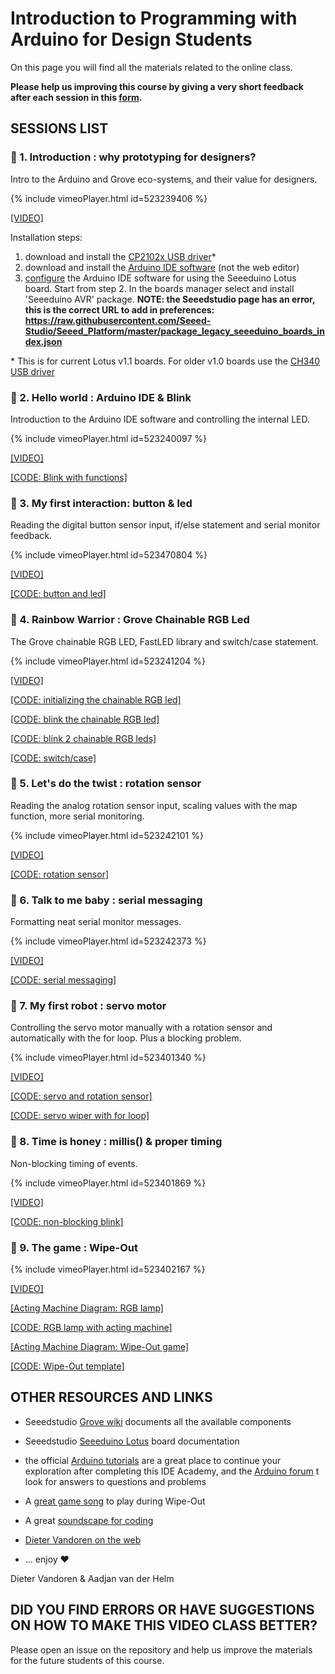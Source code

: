 # Introduction to Programming with Arduino for Design Students
On this page you will find all the materials related to the online class.

**Please help us improving this course by giving a very short feedback after each session in this [form](https://forms.gle/yHRpB8EpN3Vm1FBN7).** 

## SESSIONS LIST

### 🍅 1. Introduction : why prototyping for designers?
Intro to the Arduino and Grove eco-systems, and their value for designers.

{% include vimeoPlayer.html id=523239406 %}

[[VIDEO]](https://vimeo.com/523239406/4390efdae5)

Installation steps:
1. download and install the [CP2102x USB driver](https://www.silabs.com/developers/usb-to-uart-bridge-vcp-drivers)*
2. download and install the [Arduino IDE software](https://www.arduino.cc/en/software/) (not the web editor)
3. [configure](https://wiki.seeedstudio.com/Seeed_Arduino_Boards/) the Arduino IDE software for using the Seeeduino Lotus board. Start from step 2. In the boards manager select and install 'Seeeduino AVR' package. **NOTE: the Seeedstudio page has an error, this is the correct URL to add in preferences: https://raw.githubusercontent.com/Seeed-Studio/Seeed_Platform/master/package_legacy_seeeduino_boards_index.json** 

\* This is for current Lotus v1.1 boards. For older v1.0 boards use the [CH340 USB driver](http://www.wch-ic.com/downloads/CH341SER_ZIP.html) 

### 🍅 2. Hello world : Arduino IDE & Blink
Introduction to the Arduino IDE software and controlling the internal LED.

{% include vimeoPlayer.html id=523240097 %}

[[VIDEO]](https://vimeo.com/523240097/a5b9baab76)

[[CODE: Blink with functions]](https://github.com/id-studiolab/idea-arduino/blob/main/code/2_blink_function_1/2_blink_function_1.ino)


### 🍅 3. My first interaction: button & led
Reading the digital button sensor input, if/else statement and serial monitor feedback.

{% include vimeoPlayer.html id=523470804 %}

[[VIDEO]](https://vimeo.com/523470804/cdb7809d5b)

[[CODE: button and led]](https://github.com/id-studiolab/idea-arduino/blob/main/code/3_button_and_led/3_button_and_led.ino)


### 🍅 4. Rainbow Warrior : Grove Chainable RGB Led
The Grove chainable RGB LED, FastLED library and switch/case statement.

{% include vimeoPlayer.html id=523241204 %}

[[VIDEO]](https://vimeo.com/523241204/a698351a80)

[[CODE: initializing the chainable RGB led]](https://github.com/id-studiolab/idea-arduino/blob/main/code/4_init_chainable_RGB_led/4_init_chainable_RGB_led.ino)

[[CODE: blink the chainable RGB led]](https://github.com/id-studiolab/idea-arduino/blob/main/code/4_blink_chainable_RGB_led/4_blink_chainable_RGB_led.ino)

[[CODE: blink 2 chainable RGB leds]](https://github.com/id-studiolab/idea-arduino/blob/main/code/4_blink_2x_chainable_RGB_led/4_blink_2x_chainable_RGB_led.ino)

[[CODE: switch/case]](https://github.com/id-studiolab/idea-arduino/blob/main/code/4_blink_switch_case_chainable_led/4_blink_switch_case_chainable_led.ino)


### 🍅 5. Let's do the twist : rotation sensor
Reading the analog rotation sensor input, scaling values with the map function, more serial monitoring.

{% include vimeoPlayer.html id=523242101 %}

[[VIDEO]](https://vimeo.com/523242101/ac8614c8ca)

[[CODE: rotation sensor]](https://github.com/id-studiolab/idea-arduino/blob/main/code/5_rotation_sensor/5_rotation_sensor.ino)


### 🍅 6. Talk to me baby : serial messaging
Formatting neat serial monitor messages.

{% include vimeoPlayer.html id=523242373 %}

[[VIDEO]](https://vimeo.com/523242373/dc9f018fee)

[[CODE: serial messaging]](https://github.com/id-studiolab/idea-arduino/blob/main/code/6_serial_messaging/6_serial_messaging.ino)


### 🍅 7. My first robot : servo motor
Controlling the servo motor manually with a rotation sensor and automatically with the for loop. Plus a blocking problem.

{% include vimeoPlayer.html id=523401340 %}

[[VIDEO]](https://vimeo.com/523401340/52f9b3df7a)

[[CODE: servo and rotation sensor]](https://github.com/id-studiolab/idea-arduino/blob/main/code/7_servo_motor_rotation_sensor/7_servo_motor_rotation_sensor.ino)

[[CODE: servo wiper with for loop]](https://github.com/id-studiolab/idea-arduino/blob/main/code/7_servo_wiper_for_loop/7_servo_wiper_for_loop.ino)


### 🍅 8. Time is honey : millis() & proper timing
Non-blocking timing of events.

{% include vimeoPlayer.html id=523401869 %}

[[VIDEO]](https://vimeo.com/523401869/8ea40c624f)

[[CODE: non-blocking blink]](https://github.com/id-studiolab/idea-arduino/blob/main/code/8_blink_non-blocking/8_blink_non-blocking.ino)


### 🍅 9. The game : Wipe-Out

{% include vimeoPlayer.html id=523402167 %}

[[VIDEO]](https://vimeo.com/523402167/5a131160f3)

[[Acting Machine Diagram: RGB lamp]](https://github.com/id-studiolab/idea-arduino/blob/main/code/9%20RGB%20lamp%20Acting%20Machine%20Diagram.pdf)

[[CODE: RGB lamp with acting machine]](https://github.com/id-studiolab/idea-arduino/blob/main/code/9_RGB_button_acting_machine/9_RGB_button_acting_machine.ino)

[[Acting Machine Diagram: Wipe-Out game]](https://github.com/id-studiolab/idea-arduino/blob/main/code/9%20Wipe%20Out%20game%20Acting%20Machine%20Diagram.pdf)

[[CODE: Wipe-Out template]](https://github.com/id-studiolab/idea-arduino/blob/main/code/9_wipe_out_template/9_wipe_out_template.ino)


## OTHER RESOURCES AND LINKS
- Seeedstudio [Grove wiki](https://wiki.seeedstudio.com/Grove/) documents all the available components
- Seeedstudio [Seeeduino Lotus](https://wiki.seeedstudio.com/Seeeduino_Lotus/) board documentation
- the official [Arduino tutorials](https://www.arduino.cc/en/Tutorial/HomePage/) are a great place to continue your exploration after completing this IDE Academy, and the [Arduino forum](https://forum.arduino.cc/) t look for answers to questions and problems

- A [great game song](https://youtu.be/wmin5WkOuPw) to play during Wipe-Out
- A great [soundscape for coding](https://youtu.be/6xBCdNBqJWE)
- [Dieter Vandoren on the web](https://dietervandoren.net/)
- ... enjoy ❤️

Dieter Vandoren & Aadjan van der Helm

## DID YOU FIND ERRORS OR HAVE SUGGESTIONS ON HOW TO MAKE THIS VIDEO CLASS BETTER?
Please open an issue on the repository and help us improve the materials for the future students of this course.
